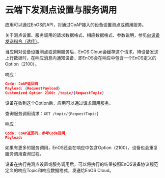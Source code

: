 # 云端下发测点设置与服务调用

应用可以通过EnOS的API，对通过CoAP接入的设备设置测点或调用服务。

关于测点设置、服务调用的请求数据格式、相应数据格式、参数说明，参见[向设备发送指令（透传）](../mqtt/downstream/devices/invoke_services_pass)。

当应用对设备设置测点或调用服务后，EnOS Cloud会缓存这个请求，待设备发送上行数据时，在响应消息内通知设备，即EnOS会在响应中包含一个EnOS定义的Option（2100）。

响应：

```json
Code: CoAP返回码
Payload: {RequestPayload}
Customized Option 2100: /topic/{RequestTopic}
``` 

设备在收到这个Option后，应用可以通过请求调用服务。

查询服务调用请求：`GET /topic/{RequestTopic}`

响应：

```json
Code: CoAP返回码，参考Code说明
Payload: 
```

如果有更多的服务调用，EnOS还会在响应中包含Option（2100）。设备也会重复服务调用查询过程。

设备在执行完测点设置或服务调用后，可以将执行的结果按照EnOS设备协议规范定义的响应Topic和响应数据格式，发送给EnOS Cloud。